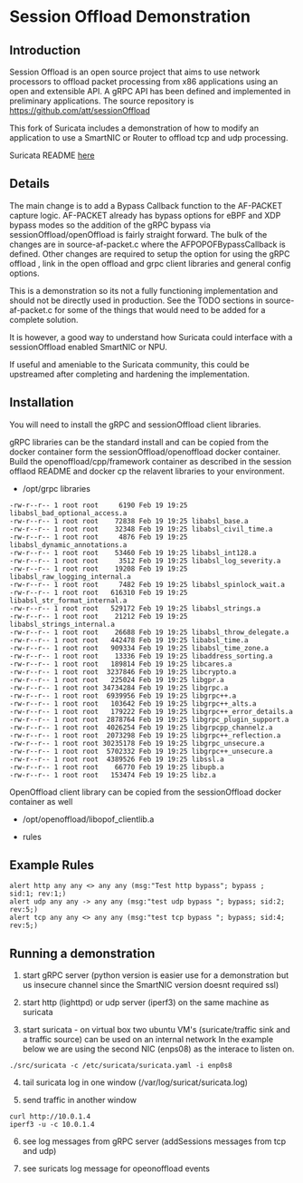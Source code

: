 Session Offload Demonstration
========

Introduction
------------

Session Offload is an open source project that aims to use network processors to offload packet processing from x86 applications using an open and extensible API.
A gRPC API has been defined and implemented in preliminary applications.
The source repository is https://github.com/att/sessionOffload

This fork of Suricata includes a demonstration of how to modify an application to use a SmartNIC or Router to offload tcp and udp processing.

Suricata README [here](./README-SURICATA.md)


Details
------------
The main change is to add a Bypass Callback function to the AF-PACKET capture logic. AF-PACKET already has bypass options for eBPF and XDP bypass modes so the addition of the gRPC bypass via sessionOffload/openOffload is fairly straight forward. The bulk of the changes are in source-af-packet.c where the AFPOPOFBypassCallback is defined. Other changes are required to setup the option for using the gRPC offload , link in the open offload and grpc client libraries and general config options.

This is a demonstration so its not a fully functioning implementation and should not be directly used in production. See the TODO sections in source-af-packet.c for some of the things that would need to be added for a complete solution.

It is however, a good way to understand how Suricata could interface with a sessionOffload enabled SmartNIC or NPU.   

If useful and ameniable to the Suricata community, this could be upstreamed after completing and hardening the implementation.

Installation
------------


You will need to install the gRPC and sessionOffload client libraries.

gRPC libraries can be the standard install and can be copied from the docker container form the sessionOffload/openoffload docker container.
Build the openoffload/cpp/framework container as described in the session offlaod README and docker cp the relavent libraries to your environment.

* /opt/grpc libraries

```
-rw-r--r-- 1 root root     6190 Feb 19 19:25 libabsl_bad_optional_access.a
-rw-r--r-- 1 root root    72838 Feb 19 19:25 libabsl_base.a
-rw-r--r-- 1 root root    32348 Feb 19 19:25 libabsl_civil_time.a
-rw-r--r-- 1 root root     4876 Feb 19 19:25 libabsl_dynamic_annotations.a
-rw-r--r-- 1 root root    53460 Feb 19 19:25 libabsl_int128.a
-rw-r--r-- 1 root root     3512 Feb 19 19:25 libabsl_log_severity.a
-rw-r--r-- 1 root root    19208 Feb 19 19:25 libabsl_raw_logging_internal.a
-rw-r--r-- 1 root root     7482 Feb 19 19:25 libabsl_spinlock_wait.a
-rw-r--r-- 1 root root   616310 Feb 19 19:25 libabsl_str_format_internal.a
-rw-r--r-- 1 root root   529172 Feb 19 19:25 libabsl_strings.a
-rw-r--r-- 1 root root    21212 Feb 19 19:25 libabsl_strings_internal.a
-rw-r--r-- 1 root root    26688 Feb 19 19:25 libabsl_throw_delegate.a
-rw-r--r-- 1 root root   442478 Feb 19 19:25 libabsl_time.a
-rw-r--r-- 1 root root   909334 Feb 19 19:25 libabsl_time_zone.a
-rw-r--r-- 1 root root    13336 Feb 19 19:25 libaddress_sorting.a
-rw-r--r-- 1 root root   189814 Feb 19 19:25 libcares.a
-rw-r--r-- 1 root root  3237846 Feb 19 19:25 libcrypto.a
-rw-r--r-- 1 root root   225024 Feb 19 19:25 libgpr.a
-rw-r--r-- 1 root root 34734284 Feb 19 19:25 libgrpc.a
-rw-r--r-- 1 root root  6939956 Feb 19 19:25 libgrpc++.a
-rw-r--r-- 1 root root   103642 Feb 19 19:25 libgrpc++_alts.a
-rw-r--r-- 1 root root   179222 Feb 19 19:25 libgrpc++_error_details.a
-rw-r--r-- 1 root root  2878764 Feb 19 19:25 libgrpc_plugin_support.a
-rw-r--r-- 1 root root  4026254 Feb 19 19:25 libgrpcpp_channelz.a
-rw-r--r-- 1 root root  2073298 Feb 19 19:25 libgrpc++_reflection.a
-rw-r--r-- 1 root root 30235178 Feb 19 19:25 libgrpc_unsecure.a
-rw-r--r-- 1 root root  5702332 Feb 19 19:25 libgrpc++_unsecure.a
-rw-r--r-- 1 root root  4389526 Feb 19 19:25 libssl.a
-rw-r--r-- 1 root root    66770 Feb 19 19:25 libupb.a
-rw-r--r-- 1 root root   153474 Feb 19 19:25 libz.a
```

OpenOffload client library can be copied from the sessionOffload docker container as well 

* /opt/openoffload/libopof_clientlib.a

* rules


Example Rules
------------

```
alert http any any <> any any (msg:"Test http bypass"; bypass ;  sid:1; rev:1;)
alert udp any any -> any any (msg:"test udp bypass "; bypass; sid:2; rev:5;)
alert tcp any any <> any any (msg:"test tcp bypass "; bypass; sid:4; rev:5;)
```

Running a demonstration
------------
1. start gRPC server (python version is easier use for a demonstration but us insecure channel since the SmartNIC version doesnt required ssl)

2. start http (lighttpd) or udp server (iperf3) on the same machine as suricata

3. start suricata - on virtual box two ubuntu VM's (suricate/traffic sink and a traffic source) can be used on an internal network
In the example below we are using the second NIC (enps08) as the interace to listen on.
```
./src/suricata -c /etc/suricata/suricata.yaml -i enp0s8
```
4. tail suricata log in one window  (/var/log/suricat/suricata.log)

5. send traffic in another window
```
curl http://10.0.1.4
iperf3 -u -c 10.0.1.4
```
6. see log messages from gRPC server (addSessions messages from tcp and udp)

7. see suricats log message for opeonoffload events 

